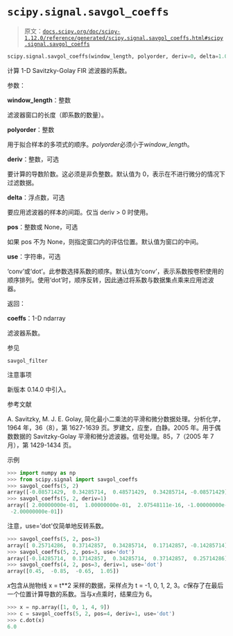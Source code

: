 # `scipy.signal.savgol_coeffs`

> 原文：[`docs.scipy.org/doc/scipy-1.12.0/reference/generated/scipy.signal.savgol_coeffs.html#scipy.signal.savgol_coeffs`](https://docs.scipy.org/doc/scipy-1.12.0/reference/generated/scipy.signal.savgol_coeffs.html#scipy.signal.savgol_coeffs)

```py
scipy.signal.savgol_coeffs(window_length, polyorder, deriv=0, delta=1.0, pos=None, use='conv')
```

计算 1-D Savitzky-Golay FIR 滤波器的系数。

参数：

**window_length**：整数

滤波器窗口的长度（即系数的数量）。

**polyorder**：整数

用于拟合样本的多项式的顺序。*polyorder*必须小于*window_length*。

**deriv**：整数，可选

要计算的导数阶数。这必须是非负整数。默认值为 0，表示在不进行微分的情况下过滤数据。

**delta**：浮点数，可选

要应用滤波器的样本的间距。仅当 deriv > 0 时使用。

**pos**：整数或 None，可选

如果 pos 不为 None，则指定窗口内的评估位置。默认值为窗口的中间。

**use**：字符串，可选

‘conv’或‘dot’。此参数选择系数的顺序。默认值为‘conv’，表示系数按卷积使用的顺序排列。使用‘dot’时，顺序反转，因此通过将系数与数据集点乘来应用滤波器。

返回：

**coeffs**：1-D ndarray

滤波器系数。

参见

`savgol_filter`

注意事项

新版本 0.14.0 中引入。

参考文献

A. Savitzky, M. J. E. Golay, 简化最小二乘法的平滑和微分数据处理。分析化学，1964 年，36（8），第 1627-1639 页。罗建文，应奎，白静。2005 年。用于偶数数据的 Savitzky-Golay 平滑和微分滤波器。信号处理。85，7（2005 年 7 月），第 1429-1434 页。

示例

```py
>>> import numpy as np
>>> from scipy.signal import savgol_coeffs
>>> savgol_coeffs(5, 2)
array([-0.08571429,  0.34285714,  0.48571429,  0.34285714, -0.08571429])
>>> savgol_coeffs(5, 2, deriv=1)
array([ 2.00000000e-01,  1.00000000e-01,  2.07548111e-16, -1.00000000e-01,
 -2.00000000e-01]) 
```

注意，use='dot'仅简单地反转系数。

```py
>>> savgol_coeffs(5, 2, pos=3)
array([ 0.25714286,  0.37142857,  0.34285714,  0.17142857, -0.14285714])
>>> savgol_coeffs(5, 2, pos=3, use='dot')
array([-0.14285714,  0.17142857,  0.34285714,  0.37142857,  0.25714286])
>>> savgol_coeffs(4, 2, pos=3, deriv=1, use='dot')
array([0.45,  -0.85,  -0.65,  1.05]) 
```

*x*包含从抛物线 x = t**2 采样的数据，采样点为 t = -1, 0, 1, 2, 3。*c*保存了在最后一个位置计算导数的系数。当与*x*点乘时，结果应为 6。

```py
>>> x = np.array([1, 0, 1, 4, 9])
>>> c = savgol_coeffs(5, 2, pos=4, deriv=1, use='dot')
>>> c.dot(x)
6.0 
```
